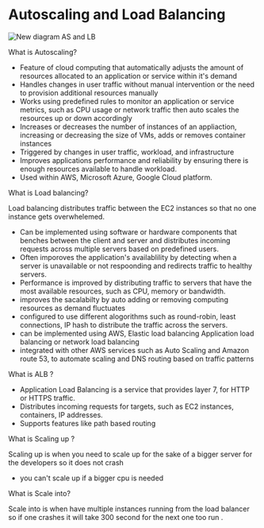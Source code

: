 <h1>Autoscaling and Load Balancing</h1>

![New diagram AS and LB](https://user-images.githubusercontent.com/126012715/234576506-5f85a8d2-b628-4fd1-b246-711bd02c69f7.png)

What is Autoscaling?

- Feature of cloud computing that automatically adjusts the amount of resources allocated to an application or service within it's demand
- Handles changes in user traffic without manual intervention or the need to provision additional resources manually
- Works using predefined rules to monitor an application or service metrics, such as CPU usage or network traffic then auto scales the resources up or down
accordingly 
- Increases or decreases the number of instances of an appliaction, increasing or decreasing the size of VMs, adds or removes container instances
- Triggered by changes in user traffic, workload, and infrastructure 
- Improves applications performance and reliability by ensuring there is enough resources available to handle workload.
- Used within AWS, Microsoft Azure, Google Cloud platform. 

What is Load balancing?

Load balancing distributes traffic between the EC2 instances so that no one instance gets overwhelemed. 

- Can be implemented using software or hardware components that benches between the client and server and distributes incoming requests across multiple servers based on predefined users.
- Often imporoves the application's availablility by detecting when a server is unavailable or not respoonding and redirects traffic to healthy servers.
- Performance is improved by distributing traffic to servers that have the most available resources, such as CPU, memory or bandwidth.
- improves the sacalabilty by auto adding or removing computing resources as demand fluctuates
- configured to use different alogorithms such as round-robin, least connections, IP hash to distribute the traffic across the servers.
- can be implemented using AWS, Elastic load balancing Application load balancing or network load balancing
- integrated with other AWS services such as Auto Scaling and Amazon route 53, to automate scaling and DNS routing based on traffic patterns

What is ALB ?

- Application Load Balancing is a service that provides layer 7, for HTTP or HTTPS traffic.
- Distributes incoming requests for targets, such as EC2 instances, containers, IP addresses.
- Supports features like path based routing

What is Scaling up ?

Scaling up is when you need to scale up for the sake of a bigger server for the developers so it does not crash
- you can't scale up if a bigger cpu is needed

What is Scale into?

Scale into is when have multiple instances running from the load balancer so if one crashes it will take 300 second for the next one too run .
